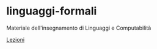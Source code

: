 # linguaggi-formali
Materiale dell'insegnamento di Linguaggi e Computabilità

[Lezioni](https://gdv.github.io/linguaggi-formali/)
